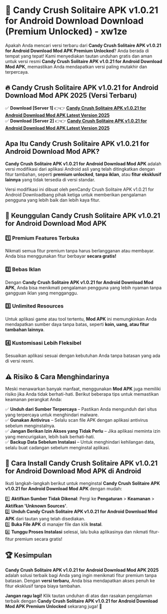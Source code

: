 # 🎯 Candy Crush Solitaire APK v1.0.21 for Android Download  Download (Premium Unlocked) -  xw1ze

Apakah Anda mencari versi terbaru dari **Candy Crush Solitaire APK v1.0.21 for Android Download Mod APK Premium Unlocked**? Anda berada di tempat yang tepat! Kami menyediakan tautan unduhan gratis dan aman untuk versi resmi **Candy Crush Solitaire APK v1.0.21 for Android Download Mod APK**, memastikan Anda mendapatkan versi paling mutakhir dan terpercaya.

## 🔥 Candy Crush Solitaire APK v1.0.21 for Android Download Mod APK 2025 (Versi Terbaru)

✅ **Download [Server 1]** 👉👉 [**Candy Crush Solitaire APK v1.0.21 for Android Download Mod APK Latest Version 2025**](https://momento.my/?title=Candy_Crush_Solitaire_APK_v1.0.21_for_Android_Download)  
✅ **Download [Server 2]** 👉👉 [**Candy Crush Solitaire APK v1.0.21 for Android Download Mod APK Latest Version 2025**](https://momento.my/?title=Candy_Crush_Solitaire_APK_v1.0.21_for_Android_Download)  

## Apa Itu Candy Crush Solitaire APK v1.0.21 for Android Download Mod APK?

**Candy Crush Solitaire APK v1.0.21 for Android Download Mod APK** adalah versi modifikasi dari aplikasi Android asli yang telah ditingkatkan dengan fitur tambahan, seperti **premium unlocked**, **tanpa iklan**, atau **fitur eksklusif lainnya** yang tidak tersedia di versi standar.

Versi modifikasi ini dibuat oleh penCandy Crush Solitaire APK v1.0.21 for Android Downloadbang pihak ketiga untuk memberikan pengalaman pengguna yang lebih baik dan lebih kaya fitur.

## 🎯 Keunggulan Candy Crush Solitaire APK v1.0.21 for Android Download Mod APK

### 1️⃣ Premium Features Terbuka
Nikmati semua fitur premium tanpa harus berlangganan atau membayar. Anda bisa menggunakan fitur berbayar **secara gratis!**

### 2️⃣ Bebas Iklan
Dengan **Candy Crush Solitaire APK v1.0.21 for Android Download Mod APK**, Anda bisa menikmati pengalaman pengguna yang lebih nyaman tanpa gangguan iklan yang mengganggu.

### 3️⃣ Unlimited Resources
Untuk aplikasi game atau tool tertentu, **Mod APK** ini memungkinkan Anda mendapatkan sumber daya tanpa batas, seperti **koin, uang, atau fitur tambahan lainnya**.

### 4️⃣ Kustomisasi Lebih Fleksibel
Sesuaikan aplikasi sesuai dengan kebutuhan Anda tanpa batasan yang ada di versi resmi.

## ⚠️ Risiko & Cara Menghindarinya

Meski menawarkan banyak manfaat, menggunakan **Mod APK** juga memiliki risiko jika Anda tidak berhati-hati. Berikut beberapa tips untuk memastikan keamanan perangkat Anda:

✅ **Unduh dari Sumber Terpercaya** – Pastikan Anda mengunduh dari situs yang terpercaya untuk menghindari malware.  
✅ **Gunakan Antivirus** – Selalu scan file APK dengan aplikasi antivirus sebelum menginstalnya.  
✅ **Jangan Berikan Izin Akses yang Tidak Perlu** – Jika aplikasi meminta izin yang mencurigakan, lebih baik berhati-hati.  
✅ **Backup Data Sebelum Instalasi** – Untuk menghindari kehilangan data, selalu buat cadangan sebelum menginstal aplikasi.

## 📌 Cara Install Candy Crush Solitaire APK v1.0.21 for Android Download Mod APK di Android

Ikuti langkah-langkah berikut untuk menginstal **Candy Crush Solitaire APK v1.0.21 for Android Download Mod APK** dengan mudah:

1️⃣ **Aktifkan Sumber Tidak Dikenal**: Pergi ke **Pengaturan** > **Keamanan** > **Aktifkan 'Unknown Sources'**.  
2️⃣ **Unduh Candy Crush Solitaire APK v1.0.21 for Android Download Mod APK** dari tautan yang telah disediakan.  
3️⃣ **Buka File APK** di manajer file dan klik **Instal**.  
4️⃣ **Tunggu Proses Instalasi** selesai, lalu buka aplikasinya dan nikmati fitur-fitur premium secara gratis!

## 🏆 Kesimpulan

**Candy Crush Solitaire APK v1.0.21 for Android Download Mod APK 2025** adalah solusi terbaik bagi Anda yang ingin menikmati fitur premium tanpa batasan. Dengan **versi terbaru**, Anda bisa mendapatkan akses penuh ke fitur eksklusif tanpa biaya tambahan.

**Jangan ragu lagi!** Klik tautan unduhan di atas dan rasakan pengalaman terbaik dengan **Candy Crush Solitaire APK v1.0.21 for Android Download Mod APK Premium Unlocked** sekarang juga! 🚀
